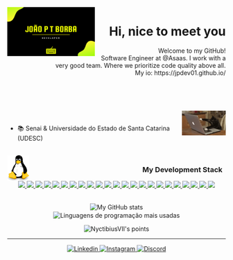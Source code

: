 <!-- APRESENTAÇÃO GIF -->
<img align="left" src=".github/apresentation-jpdev01.gif" alt="Hi"  width="40%"/>

<!-- APRESENTAÇÃO -->
<h1 align="right">Hi, nice to meet you
<!--
    <img align="right" src='.github/bat.gif' alt="Morcego" width="50">
-->
<!--<img align="right" src='.github/bart.png' alt="Bart Simpson" width="50">-->
</h1>
<p align="right">Welcome to my GitHub!
    <br>
    Software Engineer at @Asaas. I work with a very good team. Where we prioritize code quality above all.
	<br>
	My io: https://jpdev01.github.io/
    <br>
	<!--
    <img src='.github/heart.gif' alt="Coração-1 explodindo" width="70">
    <img src='.github/heart.gif' alt="Coração-2 explodindo" width="70">
    <img src='.github/heart.gif' alt="Coração-3 explodindo" width="70">
	-->
</p>


<br><br><br><!--spacing-3x-->

<!-- FOCO... -->
<!--
<h3 align="left">
    &nbsp;&nbsp;&nbsp;&nbsp;&nbsp;&nbsp;
    A Beginner Developer Focused On Web / Mobile
</h3>
-->

<img align="right" src='.github/catdev.gif' alt="I" width="20%">

<!-- SOBRE MIM -->
<br>

- 📚 Senai & Universidade do Estado de Santa Catarina (UDESC)

<br><!--spacing-->
<img align="left" src='.github/linux.jpg' alt="Developer" width="50">
<!-- TECNOLOGIAS -->
<h3 align="right">
    My Development Stack
    &nbsp;
</h3>
<div align="center">
<a href="">
    <img src="https://img.shields.io/static/v1?label=&message=Java&color=20232A&style=for-the-badge&logo=java"/>
  </a>

<a href="">
    <img src="https://img.shields.io/static/v1?label=&message=groovy&color=20232A&style=for-the-badge&logo=sdk"/>
  </a>

<a href="">
    <img src="https://img.shields.io/static/v1?label=&message=php&color=20232A&style=for-the-badge&logo=php"/>
  </a>

<a href="">
    <img src="https://img.shields.io/static/v1?label=&message=javascript&color=20232A&style=for-the-badge&logo=javascript"/>
  </a>

<a href="">
    <img src="https://img.shields.io/static/v1?label=&message=typescript&color=20232A&style=for-the-badge&logo=typescript"/>
  </a>

 <a href="">
    <img src="https://img.shields.io/static/v1?label=&message=angular&color=BD002E&style=for-the-badge&logo=angular"/>
  </a>

<a href="">
    <img src="https://img.shields.io/static/v1?label=&message=reactjs&color=20232A&style=for-the-badge&logo=react"/>
  </a>

<a href="">
    <img src="https://img.shields.io/static/v1?label=&message=jquery&color=20232A&style=for-the-badge&logo=jquery"/>
  </a>

<a href="">
    <img src="https://img.shields.io/static/v1?label=&message=hibernate&color=20232A&style=for-the-badge&logo=hibernate"/>
  </a>

<a href="">
    <img src="https://img.shields.io/static/v1?label=&message=spring&color=20232A&style=for-the-badge&logo=spring"/>
  </a>

<a href="">
    <img src="https://img.shields.io/static/v1?label=&message=node.js&color=20232A&style=for-the-badge&logo=node.js"/>
  </a>

<a href="">
    <img src="https://img.shields.io/static/v1?label=&message=HTML5&color=20232A&style=for-the-badge&logo=html5"/>
  </a>

<a href="">
    <img src="https://img.shields.io/static/v1?label=&message=CSS&color=20232A&style=for-the-badge&logo=css3"/>
  </a>

<a href="">
    <img src="https://img.shields.io/static/v1?label=&message=Sass&color=20232A&style=for-the-badge&logo=Sass"/>
  </a>

<a href="">
    <img src="https://img.shields.io/static/v1?label=&message=Bootstrap&color=20232A&style=for-the-badge&logo=bootstrap"/>
  </a>

<a href="">
    <img src="https://img.shields.io/static/v1?label=&message=docker&color=20232A&style=for-the-badge&logo=docker"/>
  </a>

<a href="">
    <img src="https://img.shields.io/static/v1?label=&message=AWS&color=20232A&style=for-the-badge&logo=amazon"/>
  </a>

<a href="">
    <img src="https://img.shields.io/static/v1?label=&message=MYSQL&color=20232A&style=for-the-badge&logo=mysql"/>
  </a>

<a href="">
    <img src="https://img.shields.io/static/v1?label=&message=SQLSERVER&color=20232A&style=for-the-badge&logo=microsoftsqlserver"/>
  </a>

<a href="">
    <img src="https://img.shields.io/static/v1?label=&message=Git&color=20232A&style=for-the-badge&logo=git"/>
  </a>

<a href="">
    <img src="https://img.shields.io/static/v1?label=&message=github&color=20232A&style=for-the-badge&logo=github"/>
  </a>

<a href="">
    <img src="https://img.shields.io/static/v1?label=&message=gitlab&color=20232A&style=for-the-badge&logo=gitlab"/>
  </a>

<a href="">
    <img src="https://img.shields.io/static/v1?label=&message=junit&color=20232A&style=for-the-badge&logo=JUnit5"/>
  </a>

</div>
<!--
<p align="right"><br>&nbsp;
    <code><img src=".github/tecSvg/java.svg"      alt="Java"      height="32"/></code>&nbsp;
	<code><img src=".github/tecSvg/php.png" alt="AngularJS" height="32"/></code>&nbsp;
	<code><img src=".github/tecSvg/groovy_icon.png" alt="Groovy" height="32"/></code>&nbsp;
    <code><img src=".github/tecSvg/cPlusPlus.svg" alt="cPlusPlus" height="32"/></code>&nbsp
	<code><img src=".github/tecSvg/javascript.svg" alt="Javascript" height="32"/></code>&nbsp;
	<code><img src=".github/tecSvg/typescript.png"      alt="Typescript"      height="32"/></code>&nbsp;
	<code><img src=".github/tecSvg/reactjs.png"      alt="reactjs"      height="32"/></code>&nbsp;
	<code><img src=".github/tecSvg/Hibernate.png" alt="Hibernate" height="32"/></code>&nbsp;
	<code><img src=".github/tecSvg/spring.png" alt="Spring" height="32"/></code>&nbsp;
	<code><img src=".github/tecSvg/nodejs.png"      alt="NodeJS"      height="32"/></code>&nbsp;
	<code><img src=".github/tecSvg/html5.svg" alt="Html5" height="32"/></code>&nbsp;
    <code><img src=".github/tecSvg/css3.svg"  alt="Css3"  height="32"/></code>&nbsp;|&nbsp;
	<code><img src=".github/tecSvg/angular-js.png" alt="AngularJS" height="32"/></code>&nbsp;
	<code><img src=".github/tecSvg/docker.png" alt="Docker" height="32"/></code>&nbsp;
	<code><img src=".github/tecSvg/AWS2.png" alt="Docker" height="32"/></code>&nbsp;
    <code><img src="https://raw.githubusercontent.com/github/explore/80688e429a7d4ef2fca1e82350fe8e3517d3494d/topics/bootstrap/bootstrap.png" alt="Bootstrap" height="32"/></code>&nbsp;
    |&nbsp;
    <code><img src="https://cdn3.iconfinder.com/data/icons/inficons/512/github.png"           alt="GitHub" height="32"/></code>&nbsp;
    <code><img src="https://raw.githubusercontent.com/github/explore/80688e429a7d4ef2fca1e82350fe8e3517d3494d/topics/git/git.png" alt="Git" height="32"/></code>&nbsp;
    <code><img src="https://icongr.am/devicon/gitlab-original.svg?size=16&color=currentColor" alt="Gitlab" height="32"/></code>&nbsp;
</p>
-->
<br><!--spacing-->

<!-- API | MYGITHUB -->
<p align="center">
    <img  align="center" src="https://github-readme-stats.vercel.app/api?username=jpdev01&show_icons=true&custom_title=🦊%20João%20Pedro%20Truchinski%20Borba%20GitHub%20Stats&title_color=ff441e&text_color=fd5634&icon_color=f74716&bg_color=282a36&hide_border=true&count_private=true&include_all_commits=true&hide=issues" alt="My GitHub stats"/>
	<br>
    <img  align="center" src="https://github-readme-stats.vercel.app/api/top-langs/?username=jpdev01&custom_title=🍧%20Most%20Used%20Languages&title_color=ff79c6&text_color=ff79c6&icon_color=f74716&bg_color=282a36&hide_border=true&line_height=9&hide=css" alt="Linguagens de programação mais usadas"/>
</p>
<!-- #282a36 | fbfbfb
     #ff79c6 | 6651ab
     #ff441e | ff3108 -->


<!-- API | POINTS -->
<p align="center">
    <img src="https://github-profile-trophy.vercel.app/?username=jpdev01&theme=dracula&margin-w=7&hide_border=true" alt="NyctibiusVII's points"/>
</p>

---

<!-- REDES SOCIAIS -->
<p align="center">
    <a href="https://www.linkedin.com/in/jo%C3%A3o-pedro-truchinski-borba-37151a119/" target="blank">
        <img src=".github/linkedin.svg" alt="Linkedin" height="20"/>
    </a>
    <a href="https://www.instagram.com/jp_borba/" target="blank">
        <img src=".github/instagram.svg" alt="Instagram" height="20"/>
    </a>
    <a href="https://discord.gg/h5SSnrg6" target="blank">
        <img src=".github/discord.svg" alt="Discord" height="20"/>
    </a>
</p>

<!--
**jpdev01** is a ✨ _special_ ✨ repository because its `README.md` (this file) appears on your GitHub profile.

Here are some ideas to get you started:

- 🔭 I’m currently working on ...
- 🌱 I’m currently learning ...
- 👯 I’m looking to collaborate on ...
- 🤔 I’m looking for help with ...
- 💬 Ask me about ...
- 📫 How to reach me: ...
- 😄 Pronouns: ...
- ⚡ Fun fact: ...
-->

